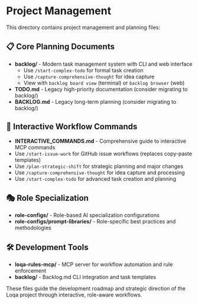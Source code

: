 # Project Management

This directory contains project management and planning files:

## 📋 **Core Planning Documents**
- **backlog/** - Modern task management system with CLI and web interface
  - Use `/start-complex-todo` for formal task creation
  - Use `/capture-comprehensive-thought` for idea capture
  - View with `backlog board view` (terminal) or `backlog browser` (web)
- **TODO.md** - Legacy high-priority documentation (consider migrating to backlog/)
- **BACKLOG.md** - Legacy long-term planning (consider migrating to backlog/)

## 🚀 **Interactive Workflow Commands**
- **INTERACTIVE_COMMANDS.md** - Comprehensive guide to interactive MCP commands
- Use `/start-issue-work` for GitHub issue workflows (replaces copy-paste templates)
- Use `/plan-strategic-shift` for strategic planning and major changes
- Use `/capture-comprehensive-thought` for idea capture and processing
- Use `/start-complex-todo` for advanced task creation and planning

## 🎭 **Role Specialization**
- **role-configs/** - Role-based AI specialization configurations
- **role-configs/prompt-libraries/** - Role-specific best practices and methodologies

## 🛠️ **Development Tools**
- **loqa-rules-mcp/** - MCP server for workflow automation and rule enforcement
- **backlog/** - Backlog.md CLI integration and task templates

These files guide the development roadmap and strategic direction of the Loqa project through interactive, role-aware workflows.